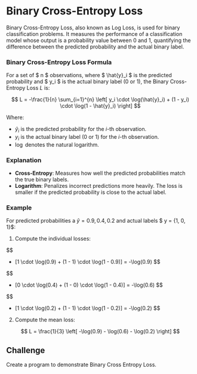 # Binary Cross-Entropy Loss

Binary Cross-Entropy Loss, also known as Log Loss, is used for binary classification problems. It measures the performance of a classification model whose output is a probability value between 0 and 1, quantifying the difference between the predicted probability and the actual binary label.

### Binary Cross-Entropy Loss Formula

For a set of $ n $ observations, where $ \hat{y}_i $ is the predicted probability and $ y_i $ is the actual binary label (0 or 1), the Binary Cross-Entropy Loss $L$ is:

$$
L = -\frac{1}{n} \sum_{i=1}^{n} \left[ y_i \cdot \log(\hat{y}_i) + (1 - y_i) \cdot \log(1 - \hat{y}_i) \right]
$$

Where:

- $\hat{y}_i$ is the predicted probability for the $i$-th observation.
- $y_i$ is the actual binary label (0 or 1) for the $i$-th observation.
- $\log$ denotes the natural logarithm.

### Explanation

- **Cross-Entropy**: Measures how well the predicted probabilities match the true binary labels.
- **Logarithm**: Penalizes incorrect predictions more heavily. The loss is smaller if the predicted probability is close to the actual label.

### Example

For predicted probabilities a $\hat{y} = {0.9, 0.4, 0.2}$ and actual labels $ y = {1, 0, 1}$:

1. Compute the individual losses:

$$
- [1 \cdot \log(0.9) + (1 - 1) \cdot \log(1 - 0.9)] = -\log(0.9)
$$

$$
- [0 \cdot \log(0.4) + (1 - 0) \cdot \log(1 - 0.4)] = -\log(0.6)
$$

$$
- [1 \cdot \log(0.2) + (1 - 1) \cdot \log(1 - 0.2)] = -\log(0.2)
$$

2. Compute the mean loss:

$$
L = \frac{1}{3} \left[ -\log(0.9) - \log(0.6) - \log(0.2) \right]
$$


## Challenge

Create a program to demonstrate Binary Cross Entropy Loss.